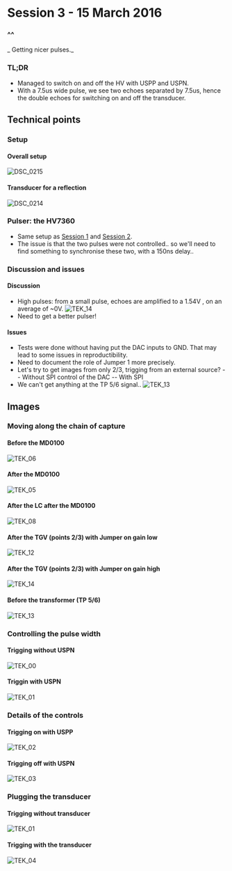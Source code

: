# Session 3 - 15 March 2016

### ^^
_ Getting nicer pulses._

### TL;DR
- Managed to switch on and off the HV with USPP and USPN.
- With a 7.5us wide pulse, we see two echoes separated by 7.5us, hence the double echoes for switching on and off the transducer.

## Technical points
### Setup
#### Overall setup
![DSC_0215](/Images/Session_3/DSC_0215.JPG)
#### Transducer for a reflection
![DSC_0214](/Images/Session_3/DSC_0214.JPG)

### Pulser: the HV7360

- Same setup as [Session 1](Session_1.md) and [Session 2](Session_2.md).
- The issue is that the two pulses were not controlled.. so we'll need to find something to synchronise these two, with a 150ns delay..

### Discussion and issues
#### Discussion
- High pulses: from a small pulse, echoes are amplified to a 1.54V , on an average of ~0V.
![TEK_14](/Images/Session_3/TEK0014.JPG)
- Need to get a better pulser!

#### Issues
- Tests were done without having put the DAC inputs to GND. That may lead to some issues in reproductibility.
- Need to document the role of Jumper 1 more precisely.
- Let's try to get images from only 2/3, trigging from an external source?
-- Without SPI control of the DAC
-- With SPI
- We can't get anything at the TP 5/6 signal..
![TEK_13](/Images/Session_3/TEK0013.JPG)

## Images
### Moving along the chain of capture
#### Before the MD0100
![TEK_06](/Images/Session_3/TEK0006.JPG)
#### After the MD0100
![TEK_05](/Images/Session_3/TEK0005.JPG)
#### After the LC after the MD0100
![TEK_08](/Images/Session_3/TEK0008.JPG)
#### After the TGV (points 2/3) with Jumper on gain low
![TEK_12](/Images/Session_3/TEK0012.JPG)
#### After the TGV (points 2/3) with Jumper on gain high
![TEK_14](/Images/Session_3/TEK0014.JPG)
#### Before the transformer (TP 5/6)
![TEK_13](/Images/Session_3/TEK0013.JPG)

### Controlling the pulse width
#### Trigging without USPN
![TEK_00](/Images/Session_3/TEK0000.JPG)
#### Triggin with USPN
![TEK_01](/Images/Session_3/TEK0001.JPG)
### Details of the controls
#### Trigging on with USPP
![TEK_02](/Images/Session_3/TEK0002.JPG)
#### Trigging off with USPN
![TEK_03](/Images/Session_3/TEK0003.JPG)
### Plugging the transducer
#### Trigging without transducer
![TEK_01](/Images/Session_3/TEK0001.JPG)
#### Trigging with the transducer
![TEK_04](/Images/Session_3/TEK0004.JPG)




